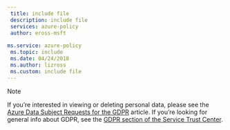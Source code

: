 ```yaml
---
 title: include file
 description: include file
 services: azure-policy
 author: eross-msft
 
ms.service: azure-policy
 ms.topic: include
 ms.date: 04/24/2018
 ms.author: lizross
 ms.custom: include file
---
```


>[!Note] 
>If you’re interested in viewing or deleting personal data, please see the [Azure Data Subject Requests for the GDPR](https://docs.microsoft.com/microsoft-365/compliance/gdpr-dsr-azure) article. If you’re looking for general info about GDPR, see the [GDPR section of the Service Trust Center](https://www.microsoft.com/en-us/TrustCenter/Privacy/gdpr/default.aspx).